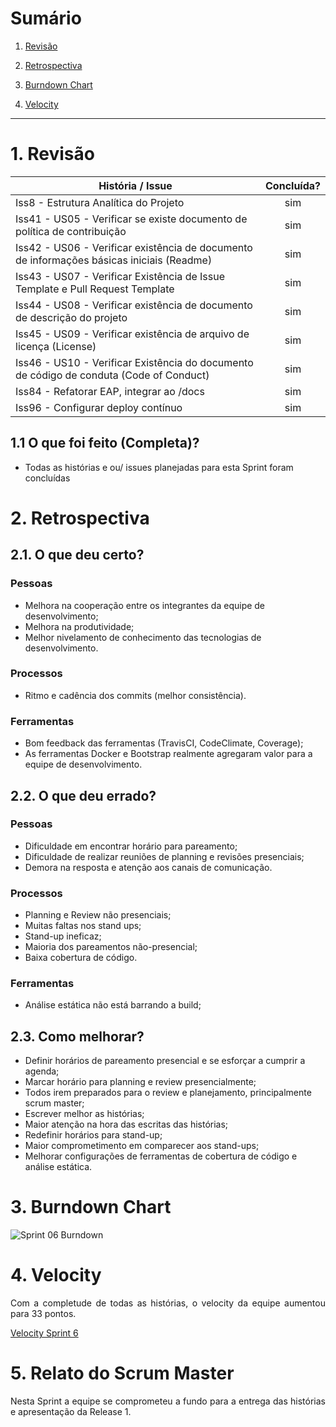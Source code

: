 # Sumário

1. [Revisão](#1-revisão)

2. [Retrospectiva](#2-retrospectiva)

3. [Burndown Chart](#3-burndown-chart)

4. [Velocity](#4-velocity)

---

# 1. Revisão

| História / Issue | Concluída? |
| -------- | :----: |
| Iss8 - Estrutura Analítica do Projeto | sim |
| Iss41 - US05 - Verificar se existe documento de política de contribuição | sim |
| Iss42 - US06 - Verificar existência de documento de informações básicas iniciais (Readme) | sim |
| Iss43 - US07 - Verificar Existência de Issue Template e Pull Request Template | sim |
| Iss44 - US08 - Verificar existência de documento de descrição do projeto | sim |
| Iss45 - US09 - Verificar existência de arquivo de licença (License) | sim |
| Iss46 - US10 - Verificar Existência do documento de código de conduta (Code of Conduct) | sim |
| Iss84 - Refatorar EAP, integrar ao /docs | sim |
| Iss96 - Configurar deploy contínuo | sim |

## 1.1 O que foi feito (Completa)?
 * Todas as histórias e ou/ issues planejadas para esta Sprint foram concluídas

<!-- ## 1.2. O não foi feito e por que não foi feito?

*  -->

# 2. Retrospectiva

## 2.1. O que deu certo?  

### Pessoas
* Melhora na cooperação entre os integrantes da equipe de desenvolvimento;
* Melhora na produtividade;
* Melhor nivelamento de conhecimento das tecnologias de desenvolvimento.

### Processos
* Ritmo e cadência dos commits (melhor consistência).

### Ferramentas
* Bom feedback das ferramentas (TravisCI, CodeClimate, Coverage);
* As ferramentas Docker e Bootstrap realmente agregaram valor para a equipe de desenvolvimento.



## 2.2. O que deu errado? 

### Pessoas
 
* Dificuldade em encontrar horário para pareamento;
* Dificuldade de realizar reuniões de planning e revisões presenciais;
* Demora na resposta e atenção aos canais de comunicação.


### Processos

* Planning e Review não presenciais;
* Muitas faltas nos stand ups;
* Stand-up ineficaz;
* Maioria dos pareamentos não-presencial;
* Baixa cobertura de código.


### Ferramentas

* Análise estática não está barrando a build;


## 2.3. Como melhorar?

* Definir horários de pareamento presencial e se esforçar a cumprir a agenda;
* Marcar horário para planning e review presencialmente;
* Todos irem preparados para o review e planejamento, principalmente scrum master;
* Escrever melhor as histórias;
* Maior atenção na hora das escritas das histórias;
* Redefinir horários para stand-up;
* Maior comprometimento em comparecer aos stand-ups;
* Melhorar configurações de ferramentas de cobertura de código e análise estática. 

# 3. Burndown Chart
![Sprint 06 Burndown](https://i.imgur.com/KZqU9dH.png)


# 4. Velocity
<p align = "justify">Com a completude de todas as histórias, o velocity da equipe aumentou para 33 pontos.

[Velocity Sprint 6](https://github.com/fga-gpp-mds/2018.1-Cardinals/milestones#reports?report=velocity&milestones:not=3291395,3329994,3330006,3341166)

</p>

# 5. Relato do Scrum Master
<p align = "justify">Nesta Sprint a equipe se comprometeu a fundo para a entrega das histórias e apresentação da Release 1.</p>
